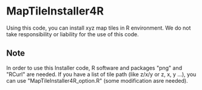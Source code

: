 # MapTileInstaller4R
Using this code, you can install xyz map tiles in R environment.
We do not take responsibility or liability for the use of this code.

## Note

In order to use this Installer code, R software and packages "png" and "RCurl" are needed.
If you have a list of tile path (like z/x/y or z, x, y ...), you can use "MapTileInstaller4R_option.R" (some modification asre needed).

